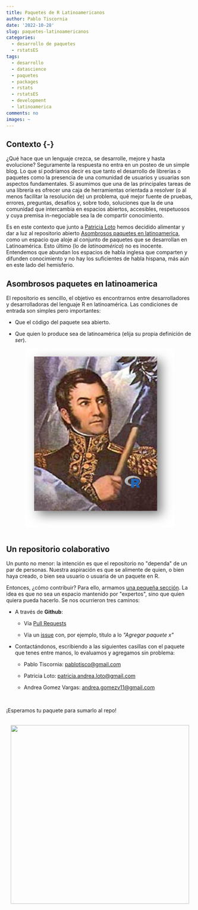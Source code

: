 ```yaml
---
title: Paquetes de R Latinoamericanos
author: Pablo Tiscornia
date: '2022-10-28'
slug: paquetes-latinoamericanos
categories:
  - desarrollo de paquetes
  - rstatsES
tags:
  - desarrollo
  - datascience
  - paquetes
  - packages
  - rstats
  - rstatsES
  - development
  - latinoamerica
comments: no
images: ~
---
```


## Contexto {-}

¿Qué hace que un lenguaje crezca, se desarrolle, mejore y hasta evolucione? Seguramente la respuesta no entra en un posteo de un simple blog. Lo que sí podríamos decir es que tanto el desarrollo de librerías o paquetes como la presencia de una comunidad de usuarios y usuarias son aspectos fundamentales. Si asumimos que una de las principales tareas de una librería es ofrecer una caja de herramientas orientada a resolver (o al menos facilitar la resolución de) un problema, qué mejor fuente de pruebas, errores, preguntas, desafíos y, sobre todo, soluciones que la de una comunidad que intercambia en espacios abiertos, accesibles, respetuosos y cuya premisa in-negociable sea la de compartir conocimiento.

Es en este contexto que junto a [Patricia Loto](https://github.com/PatriLoto) hemos decidido alimentar y dar a luz al repositorio abierto [Asombrosos paquetes en latinoamerica](https://github.com/pablotis/asombrosos-paquetes-r-latinoamerica), como un espacio que aloje al conjunto de paquetes que se desarrollan en Latinoamérica. Esto último (lo de _latinoamérica_) no es inocente. Entendemos que abundan los espacios de habla inglesa que comparten y difunden conocimiento y no hay los suficientes de habla hispana, más aún en este lado del hemisferio.

## Asombrosos paquetes en latinoamerica

El repositorio es sencillo, el objetivo es encontrarnos entre desarrolladores y desarrolladoras del lenguaje R en latinoamérica. Las condiciones de entrada son simples pero importantes:

- Que el código del paquete sea abierto.

- Que quien lo produce sea de latinoamérica (elija su propia definición de _ser_).

<img src="../../img/sanmaRtin.png" width="400px" height="480px" style="display: block; margin: auto;" />

<br>

## Un repositorio colaborativo

Un punto no menor: la intención es que el repositorio no "dependa" de un par de personas. Nuestra aspiración es que se alimente de quien, o bien haya creado, o bien sea usuario o usuaria de un paquete en R.

Entonces, ¿cómo contribuir? Para ello, armamos [una pequeña sección](https://github.com/pablotis/asombrosos-paquetes-r-latinoamerica#c%C3%B3mo-contribuir). La idea es que no sea un espacio mantenido por "expertos", sino que quien quiera pueda hacerlo. Se nos ocurrieron tres caminos:

- A través de **Github**:

  * Vía [Pull Requests](https://docs.github.com/es/pull-requests/collaborating-with-pull-requests/proposing-changes-to-your-work-with-pull-requests/creating-a-pull-request)

  * Vía un [issue](https://github.com/pablotis/asombrosos-paquetes-r-latinoamerica/issues) con, por ejemplo, título a lo _"Agregar paquete x"_

- Contactándonos, escribiendo a las siguientes casillas con el paquete que tenes entre manos, lo evaluamos y agregamos sin problema:

  * Pablo Tiscornia: pablotisco@gmail.com
  
  * Patricia Loto: patricia.andrea.loto@gmail.com
  
  * Andrea Gomez Vargas: andrea.gomezv11@gmail.com
  
  <br>
  
¡Esperamos tu paquete para sumarlo al repo!

<br>
<img src="https://media.giphy.com/media/fXsfNy8saoEgMo0Nc9/giphy.gif" width="480px" height="480px" style="display: block; margin: auto;" />
